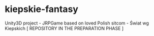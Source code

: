 # kiepskie-fantasy
Unity3D project - JRPGame based on loved Polish sitcom - Świat wg Kiepskich [ REPOSITORY IN THE PREPARATION PHASE  ]
